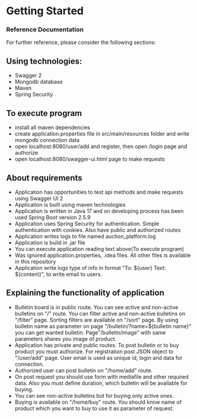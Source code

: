 # Getting Started

### Reference Documentation

For further reference, please consider the following sections:

## Using technologies:
* Swagger 2
* Mongodb database
* Maven
* Spring Security

## To execute program
* install all maven dependencies
* create application.properties file in src/main/resources folder and write mongodb connection data
* open localhost:8080/user/add and register, then open /login page and authorize
* open localhost:8080/swagger-ui.html page to make requests

## About requirements
* Application has opportunities to test api methods and make requests using Swagger UI 2
* Application is built using maven technologies
* Application is written in Java 17 and on developing process has been used Spring Boot version 2.5.9
* Application uses Spring Security for authentication. Simple authentication with cookies. Also have public and authorized routes
* Application writes logs to file named auction_platform.log
* Application is build in .jar file
* You can execute application reading text above(To execute program)
* Was ignored application.properties, .idea files. All other files is available in this repository
* Application write logs type of info in format "To: ${user} Text: ${content}", to write email to users.

## Explaining the functionality of application
* Bulletin board is in public route. You can see active and non-active bulletins on "/" route. 
You can filter active and non-active bulletins on "/filter" page.
Sorting filters are available on "/sort" page. By using bulletin name as parameter
on page "/bulletin/?name=${bulletin name}" you can get wanted bulletin. 
Page"/bulletin/image" with same parameters shares you image of product.
* Application has private and public routes. To post bulletin or to buy product
you must authorize. For registration post JSON object to "/user/add" page. 
User email is used as unique id, login and data for connection.
* Authorized user can post bulletin on "/home/add" route.
* On post request you should use form with mediafile and other required data.
Also you must define duration, which bulletin will be available for buying.
* You can see non-active bulletins but for buying only active ones.
* Buying is available on "/home/buy" route. You should know name of product which you want to buy to use it as parameter of request.